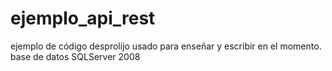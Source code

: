 # ejemplo_api_rest
ejemplo de código desprolijo usado para enseñar y escribir en el momento. base de datos SQLServer 2008
